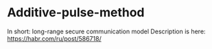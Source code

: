 # Additive-pulse-method
In short: long-range secure communication model 
Description is here: https://habr.com/ru/post/586718/
